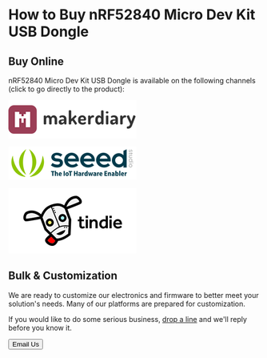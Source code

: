 # How to Buy nRF52840 Micro Dev Kit USB Dongle

## Buy Online

nRF52840 Micro Dev Kit USB Dongle is available on the following channels (click to go directly to the product):

[![makerdiary store](images/makerdiary-store-logo.png)](https://store.makerdiary.com/collections/frontpage/products/nrf52840-mdk-usb-dongle)

[![SeeedStudio](images/seeed_logo_2018_horizontal.png)](https://www.seeedstudio.com/nRF52840-MDK-USB-Dongle-p-3184.html)

[![Tindie](images/tindie-logo.png)](https://www.tindie.com/products/Zelin/nrf52840-micro-dev-kit-usb-dongle/)

## Bulk & Customization

We are ready to customize our electronics and firmware to better meet your solution's needs. Many of our platforms are prepared for customization.

If you would like to do some serious business, [drop a line](mailto:zelin@makerdiary.com) and we'll reply before you know it.

<a href="mailto:zelin@makerdiary.com"><button data-md-color-primary="marsala"><i class="fa fa-envelope"></i> Email Us</button></a>